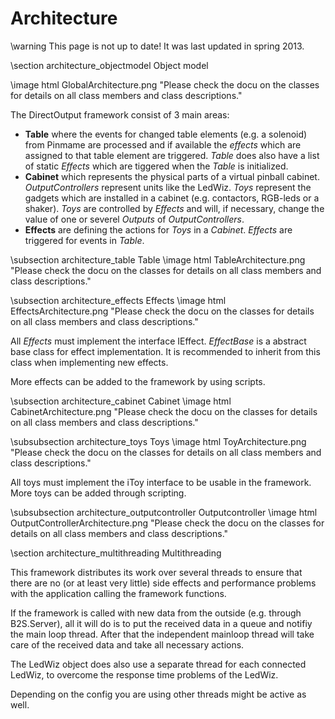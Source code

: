 ﻿Architecture
============

\warning This page is not up to date! It was last updated in spring 2013.

\section architecture_objectmodel Object model 

\image html GlobalArchitecture.png "Please check the docu on the classes for details on all class members and class descriptions."

The DirectOutput framework consist of 3 main areas:

* __Table__ where the events for changed table elements (e.g. a solenoid) from Pinmame are processed and if available the _effects_ which are assigned to that table element are triggered. _Table_ does also have a list of static _Effects_ which are tiggered when the _Table_ is initialized.
* __Cabinet__ which represents the physical parts of a virtual pinball cabinet. _OutputControllers_ represent units like the LedWiz. _Toys_ represent the gadgets which are installed in a cabinet (e.g. contactors, RGB-leds or a shaker). _Toys_ are controlled by _Effects_ and will, if necessary, change the value of one or severel _Outputs_ of _OutputControllers_.
* __Effects__ are defining the actions for _Toys_ in a _Cabinet_. _Effects_ are triggered for events in _Table_.

\subsection architecture_table Table 
\image html TableArchitecture.png "Please check the docu on the classes for details on all class members and class descriptions."

\subsection architecture_effects Effects 
\image html EffectsArchitecture.png "Please check the docu on the classes for details on all class members and class descriptions."

All _Effects_ must implement the interface IEffect. _EffectBase_ is a abstract base class for effect implementation. It is recommended to inherit from this class when implementing new effects.

More effects can be added to the framework by using scripts.

\subsection architecture_cabinet Cabinet 
\image html CabinetArchitecture.png "Please check the docu on the classes for details on all class members and class descriptions."

\subsubsection architecture_toys Toys 
\image html ToyArchitecture.png "Please check the docu on the classes for details on all class members and class descriptions."

All toys must implement the iToy interface to be usable in the framework. More toys can be added through scripting.

\subsubsection architecture_outputcontroller Outputcontroller 
\image html OutputControllerArchitecture.png "Please check the docu on the classes for details on all class members and class descriptions."

\section architecture_multithreading Multithreading

This framework distributes its work over several threads to ensure that there are no (or at least very little) side effects and performance problems with the application calling the framework functions.

If the framework is called with new data from the outside (e.g. through B2S.Server), all it will do is to put the received data in a queue and notifiy the main loop thread. After that the independent mainloop thread will take care of the received data and take all necessary actions.

The LedWiz object does also use a separate thread for each connected LedWiz, to overcome the response time problems of the LedWiz. 

Depending on the config you are using other threads might be active as well.
